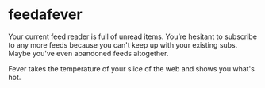 # feedafever
Your current feed reader is full of unread items.
You’re hesitant to subscribe to any more feeds because you can't keep up with your existing subs. Maybe you've even abandoned feeds altogether. 

Fever takes the temperature of your slice of the web and shows you what's hot.
